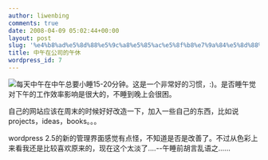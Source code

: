 ```yaml
---
author: liwenbing
comments: true
date: 2008-04-09 05:02:44+00:00
layout: post
slug: '%e4%b8%ad%e5%8d%88%e5%9c%a8%e5%85%ac%e5%8f%b8%e7%9a%84%e5%8d%88%e4%bc%91'
title: 中午在公司的午休
wordpress_id: 7
---
```


[![](http://liwenbing.cn/wp-content/uploads/2008/04/it.jpg)](http://liwenbing.cn/wp-content/uploads/2008/04/it.jpg)每天中午在中午总要小睡15-20分钟。这是一个非常好的习惯，:)。是否睡午觉对下午的工作效率影响是很大的，不睡到晚上会很困。  

自己的网站应该在周末的时候好好改造一下，加入一些自己的东西，比如说projects，ideas，books。。。  

wordpress 2.5的新的管理界面感觉有点怪，不知道是否是改善了。不过从色彩上来看我还是比较喜欢原来的，现在这个太淡了....--午睡前胡言乱语之......



